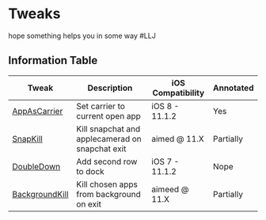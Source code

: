 # Tweaks
hope something helps you in some way \#LLJ

## Information Table

| Tweak | Description |iOS Compatibility | Annotated |
| ----- | ----------- |----------------- | --------- |
| [AppAsCarrier](https://github.com/Tonyk7/Tweaks/tree/master/appascarrier) | Set carrier to current open app | iOS 8 - 11.1.2 | Yes |
| [SnapKill](https://github.com/Tonyk7/Tweaks/tree/master/snapkill) | Kill snapchat and applecamerad on snapchat exit  | aimed @ 11.X | Partially |
| [DoubleDown](https://github.com/Tonyk7/Tweaks/tree/master/doubledown) | Add second row to dock | iOS 7 - 11.1.2 | Nope |
| [BackgroundKill](https://github.com/Tonyk7/Tweaks/tree/master/backgroundkill) | Kill chosen apps from background on exit | aimeed @ 11.X | Partially |